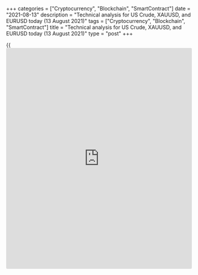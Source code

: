 +++
categories = ["Cryptocurrency", "Blockchain", "SmartContract"]
date = "2021-08-13"
description = "Technical analysis for US Crude, XAUUSD, and EURUSD today (13 August 2021)"
tags = ["Cryptocurrency", "Blockchain", "SmartContract"]
title = "Technical analysis for US Crude, XAUUSD, and EURUSD today (13 August 2021)"
type = "post"
+++

{{<iframe id="large-banner" src="https://www.bounty.group/#slide=3.0" width="100%" height="600" scrolling="no" style="border: 0px solid rgb(216, 221, 230); border-radius: 3px;">}}

2021-08-13

2021-08-13

Short-term analysis for oil, gold, and EURUSD for 13.08.2021Alex
Rodionov

I welcome my fellow traders! I have made a price forecast for US Crude,
XAUUSD, and EURUSD using a combination of margin zones methodology and
technical analysis. Based on the market analysis, I suggest entry
signals for intraday traders.

Gold local high has been updated.

The article covers the following subjects:

## Oil price forecast for today: USCrude analysis

Oil broke out the Micro-zone 68.73 - 68.66 and reached the Additional
Zone 68.05 - 67.91. The short-term trend remains up. Now watch the
buyers' reaction to the test of strong support. When a buy pattern is
formed, it will be possible to buy oil with the target at level 69.76.

If the Additional Zone is broken out, the price will test the support
level of 67.14. Breakout of level 67.14 will lead to the formation of a
technical sell pattern.

### [USCrude][1] trading ideas for today:

Buy according to the pattern in Additional Zone 67.92 - 67.79.
TakeProfit: 69.76. StopLoss: according to the pattern rules.

* * *

## Gold price forecast for today: XAUUSD analysis

Yesterday, a trading recommendation to buy gold in the Additional Zone
1746 - 1745 worked out. Now the price is growing within a short-term
uptrend and breaking out the Gold Zone 1755 - 1753. Price consolidation
above the Gold Zone will lead to reaching the Target Zone 2 1780 - 1775
with a probability of 70%.

Today consider new purchases on correction at strong supports:
Additional Zone 1748 - 1746 and Intermediary Zone 1736 - 1734. It will
be necessary to rearrange the margin zones, when updating the local
high.

### [XAUUSD][2] trading ideas for today:

  1. Buy according to the pattern in Additional Zone 1748 - 1746. TakeProfit: 1758. StopLoss: according to the pattern rules.

  2. Buy according to the pattern in Intermediary Zone 1736 - 1734. TakeProfit: 1758. StopLoss: according to the pattern rules.

* * *

## Euro/Dollar forecast for today: EURUSD analysis

Yesterday, the reaction of euro sellers to the test of the Additional
Zone 1.1754 - 1.1750 was seen. The price did not fall and did not break
out the Target Zone 1.1732 - 1.1715, which indicates the temporary
weakness of the bearish traders.

Now the euro price is again approaching the Additional Zone. If it is
broken out, it will be possible to open a long trade with the target in
the Intermediary Zone 1.1802 - 1.1794.

Otherwise, wait for the breakout of level 1.1728 down and enter sales on
correction with a target at the August 11 low.

### [EURUSD][3] trading ideas for today:

  1. Sell according to the pattern in Additional Zone 1.1754 - 1.1750. TakeProfit: 1.1708. StopLoss: according to the pattern rules.

  2. Buy when the Additional Zone 1.1754 - 1.1750 is broken out. TakeProfit: Intermediary Zone 1.1802 - 1.1794. StopLoss: 1.1730.

* * *

P.S. Did you like my article? Share it in social networks: it will be
the best “thank you" :)

Ask me questions and comment below. I’ll be glad to answer your
questions and give necessary explanations.

 **Useful links:**

  * I recommend trying to trade with a reliable broker [here][4]. The system allows you to trade by yourself or copy successful traders from all across the globe.
  * Use my promo-code BLOG for getting deposit bonus 50% on LiteForex platform. Just enter this code in the appropriate field while [depositing][5] your trading account.
  * Telegram chat for traders: <t.me/liteforexengchat>. We are sharing the signals and trading experience
  * Telegram channel with high-quality analytics, Forex reviews, training articles, and other useful things for traders <t.me/liteforex>

## Price chart of XAUUSD in real time mode

The content of this article reflects the author’s opinion and does not
necessarily reflect the official position of LiteForex. The material
published on this page is provided for informational purposes only and
should not be considered as the provision of investment advice for the
purposes of Directive 2004/39/EC.

Rate this article:

{{value}}

( {{count}} {{title}} )

   1. my.liteforex.com/trading?type=oil
   2. my.liteforex.com/trading/chart?symbol=XAUUSD&returnUrl=true
   3. my.liteforex.com/trading/chart?symbol=EURUSD&returnUrl=true
   4. my.liteforex.com/?category=analysts-opinions&slug=short-term-analysis-for-oil-gold-and-eurusd-for-13082021&openPopup=%2Fregistration%2Fpopup&utm_source=blog&utm_medium=article&utm_campaign=bonus
   5. my.liteforex.com/deposit/?category=analysts-opinions&slug=short-term-analysis-for-oil-gold-and-eurusd-for-13082021&promo_code=BLOG&utm_source=blog&utm_medium=article&utm_campaign=bonus